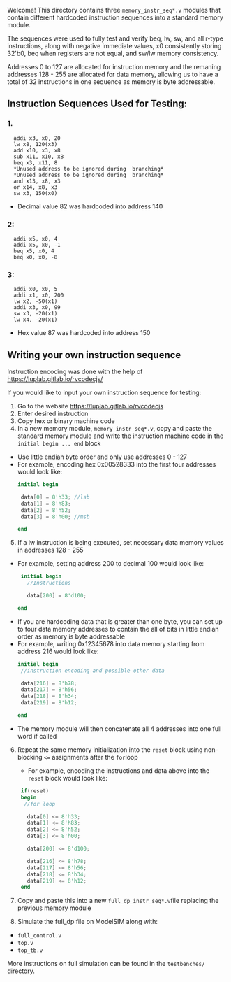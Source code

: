 Welcome!
This directory contains three ```memory_instr_seq*.v``` modules that contain different hardcoded instruction sequences into a standard memory module. 

The sequences were used to fully test and verify beq, lw, sw, and all r-type instructions, along with negative immediate values, x0 consistently storing 32'b0, beq when registers are not equal, and sw/lw memory consistency.

Addresses 0 to 127 are allocated for instruction memory and the remaning addresses 128 - 255 are allocated for data memory, allowing us to have a total of 32 instructions in one sequence as memory is byte addressable.

## Instruction Sequences Used for Testing:
 ### 1.
``` assembly
  addi x3, x0, 20
  lw x8, 120(x3)
  add x10, x3, x8
  sub x11, x10, x8
  beq x3, x11, 8
  *Unused address to be ignored during  branching*
  *Unused address to be ignored during  branching*
  and x13, x8, x3
  or x14, x8, x3
  sw x3, 150(x0)
 ```
  - Decimal value 82 was hardcoded into address 140
  
### 2:
``` assembly
  addi x5, x0, 4
  addi x5, x0, -1
  beq x5, x0, 4
  beq x0, x0, -8
```
### 3:
``` assembly
  addi x0, x0, 5
  addi x1, x0, 200
  lw x2, -50(x1)
  addi x3, x0, 99
  sw x3, -20(x1)
  lw x4, -20(x1)
```
  - Hex value 87 was hardcoded into address 150

## Writing your own instruction sequence

Instruction encoding was done with the help of https://luplab.gitlab.io/rvcodecjs/

If you would like to input your own instruction sequence for testing:
1. Go to the website https://luplab.gitlab.io/rvcodecjs
2. Enter desired instruction
3. Copy hex or binary machine code
4. In a new memory module, ```memory_instr_seq*.v```, copy and paste the standard memory module and write the instruction machine code in the ```initial begin ... end``` block
 - Use little endian byte order and only use addresses 0 - 127
 - For example, encoding hex 0x00528333 into the first four addresses would look like:
     ``` verilog
     initial begin
     
      data[0] = 8'h33; //lsb
      data[1] = 8'h83;
      data[2] = 8'h52;
      data[3] = 8'h00; //msb
     
     end
     ```
5. If a lw instruction is being executed, set necessary data memory values in addresses 128 - 255
 - For example, setting address 200 to decimal 100 would look like:
    ``` verilog
     initial begin
       //Instructions
    
       data[200] = 8'd100;
   
    end
 - If you are hardcoding data that is greater than one byte, you can set up to four data memory addresses to contain the all of bits in little endian order as memory is byte addressable
  - For example, writing 0x12345678 into data memory starting from address 216 would look like:
      ``` verilog
      initial begin
       //instruction encoding and possible other data

       data[216] = 8'h78;
       data[217] = 8'h56;
       data[218] = 8'h34;
       data[219] = 8'h12;
      
      end
   - The memory module will then concatenate all 4 addresses into one full word if called

6. Repeat the same memory initialization into the ```reset``` block using non-blocking ``` <= ``` assignments after the ```for```loop
   - For example, encoding the instructions and data above into the ``` reset``` block would look like:
   ``` verilog
    if(reset)
    begin
     //for loop

      data[0] <= 8'h33; 
      data[1] <= 8'h83;
      data[2] <= 8'h52;
      data[3] <= 8'h00;
   
      data[200] <= 8'd100;

      data[216] <= 8'h78;
      data[217] <= 8'h56;
      data[218] <= 8'h34;
      data[219] <= 8'h12;
    end
   
   ```
     
8. Copy and paste this into a new ```full_dp_instr_seq*.v```file replacing the previous memory module
9. Simulate the full_dp file on ModelSIM along with:
 - ```full_control.v```
 - ```top.v```
 - ```top_tb.v```

More instructions on full simulation can be found in the ```testbenches/``` directory. 
